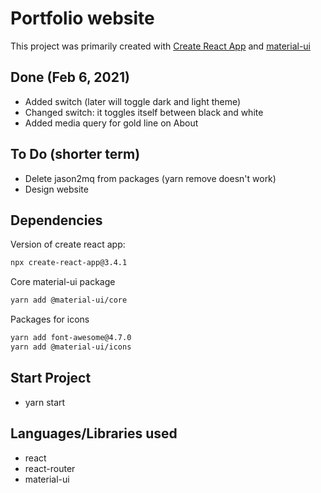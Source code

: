# Portfolio website

This project was primarily created with [Create React App](https://github.com/facebook/create-react-app) and [material-ui](https://material-ui.com/)

## Done (Feb 6, 2021)

- Added switch (later will toggle dark and light theme)
- Changed switch: it toggles itself between black and white
- Added media query for gold line on About

## To Do (shorter term)

- Delete jason2mq from packages (yarn remove doesn't work)
- Design website

## Dependencies

Version of create react app:

```bash
npx create-react-app@3.4.1
```

Core material-ui package

```bash
yarn add @material-ui/core
```

Packages for icons

```bash
yarn add font-awesome@4.7.0
yarn add @material-ui/icons
```

## Start Project

- yarn start

## Languages/Libraries used

- react
- react-router
- material-ui
